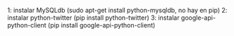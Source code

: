 1: instalar MySQLdb (sudo apt-get install python-mysqldb, no hay en pip)
2: instalar python-twitter (pip install python-twitter)
3: instalar google-api-python-client (pip install google-api-python-client)